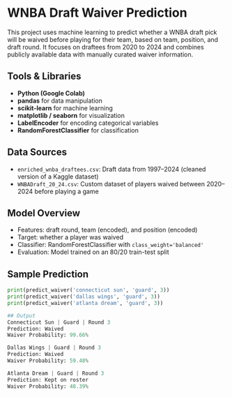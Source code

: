 # WNBA Draft Waiver Prediction

This project uses machine learning to predict whether a WNBA draft pick will be waived before playing for their team, based on team, position, and draft round. It focuses on draftees from 2020 to 2024 and combines publicly available data with manually curated waiver information.

## Tools & Libraries
- **Python (Google Colab)**
- **pandas** for data manipulation
- **scikit-learn** for machine learning
- **matplotlib / seaborn** for visualization
- **LabelEncoder** for encoding categorical variables
- **RandomForestClassifier** for classification

## Data Sources
- `enriched_wnba_draftees.csv`: Draft data from 1997–2024 (cleaned version of a Kaggle dataset)
- `WNBADraft_20_24.csv`: Custom dataset of players waived between 2020–2024 before playing a game

## Model Overview
- Features: draft round, team (encoded), and position (encoded)
- Target: whether a player was waived
- Classifier: RandomForestClassifier with `class_weight='balanced'`
- Evaluation: Model trained on an 80/20 train-test split

## Sample Prediction

```python
print(predict_waiver('connecticut sun', 'guard', 3))
print(predict_waiver('dallas wings', 'guard', 3))
print(predict_waiver('atlanta dream', 'guard', 3))

## Output
Connecticut Sun | Guard | Round 3
Prediction: Waived
Waiver Probability: 99.66%

Dallas Wings | Guard | Round 3
Prediction: Waived
Waiver Probability: 59.48%

Atlanta Dream | Guard | Round 3
Prediction: Kept on roster
Waiver Probability: 48.39%
